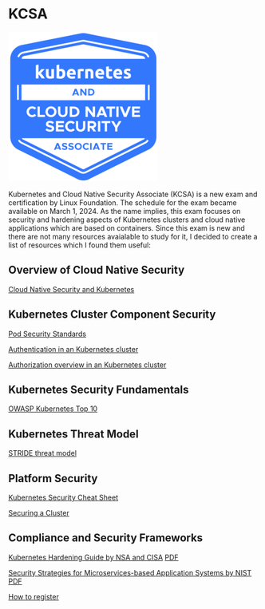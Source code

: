 # KCSA

![alt text](kcsa_badge_new-300x300.png?raw=true)

Kubernetes and Cloud Native Security Associate (KCSA) is a new exam and certification by Linux Foundation. The schedule for the exam became available on March 1, 2024.
As the name implies, this exam focuses on security and hardening aspects of Kubernetes clusters and cloud native applications which are based on containers.
Since this exam is new and there are not many resources avaialable to study for it, I decided to create a list of resources which I found them useful:


## Overview of Cloud Native Security

[Cloud Native Security and Kubernetes](https://kubernetes.io/docs/concepts/security/cloud-native-security/)


## Kubernetes Cluster Component Security

[Pod Security Standards](https://kubernetes.io/docs/concepts/security/pod-security-standards/)

[Authentication in an Kubernetes cluster](https://kubernetes.io/docs/reference/access-authn-authz/authentication/)

[Authorization overview in an Kubernetes cluster](https://kubernetes.io/docs/reference/access-authn-authz/authorization/)




## Kubernetes Security Fundamentals

[OWASP Kubernetes Top 10](https://owasp.org/www-project-kubernetes-top-ten/)


## Kubernetes Threat Model

[STRIDE threat model](https://dev.to/pbnj/demystifying-stride-threat-models-230m)




## Platform Security

[Kubernetes Security Cheat Sheet](https://cheatsheetseries.owasp.org/cheatsheets/Kubernetes_Security_Cheat_Sheet.html)

[Securing a Cluster](https://kubernetes.io/docs/tasks/administer-cluster/securing-a-cluster/)


## Compliance and Security Frameworks

[Kubernetes Hardening Guide by NSA and CISA](https://www.cisa.gov/news-events/alerts/2022/03/15/updated-kubernetes-hardening-guide) [PDF](https://media.defense.gov/2022/Aug/29/2003066362/-1/-1/0/CTR_KUBERNETES_HARDENING_GUIDANCE_1.2_20220829.PDF)

[Security Strategies for Microservices-based Application Systems by NIST](https://csrc.nist.gov/pubs/sp/800/204/final) [PDF](https://nvlpubs.nist.gov/nistpubs/SpecialPublications/NIST.SP.800-204.pdf)

[How to register](https://training.linuxfoundation.org/certification/kubernetes-and-cloud-native-security-associate-kcsa/)
